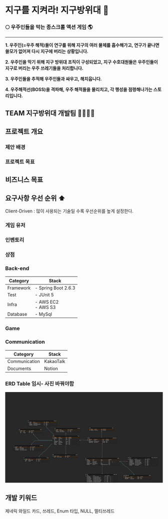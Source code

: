 # 지구를 지켜라! 지구방위대 🔫
### 🌕 우주인들을 막는 종스크롤 액션 게임 🌎

-----------------
**1. 우주인(=우주 해적)들이 연구를 위해 지구의 여러 물체를 흡수해가고, 연구가 끝나면 쓸모가 없어져 다시 지구에 버리는 상황입니다.**

**2. 우주인을 막기 위해 지구 방위대 조직이 구성되었고, 지구 수호대원들은 우주인들이 지구로 버리는 우주 쓰레기들을 처리합니다.**

**3. 우주인들을 추적해 우주인들과 싸우고, 해치웁니다.**

**4. 우주해적선(BOSS)을 격파해, 우주 해적들을 물리치고, 각 행성을 점령해나가는 스토리입니다.**

## TEAM 지구방위대 개발팀 👨‍👨‍👧‍👦

## 프로젝트 개요


### 제안 배경


### 프로젝트 목표


## 비즈니스 목표


## 요구사항 우선 순위 ⬆️
Client-Driven : 많이 사용되는 기술일 수록 우선순위를 높게 설정한다.

### 게임 유저


### 인벤토리



### 상점

### Back-end

| Category  | Stack                               |
| --------- |-------------------------------------|
| Framework | - Spring Boot 2.6.3                 |
| Test      | - JUnit 5                           |
| Infra     | - AWS EC2 <br> - AWS S3 |
| Database  | - MySql           |

### Game

### Communication

| Category          | Stack     |
|-------------------|-----------|
| Communication     | KakaoTalk |
| Documents         | Notion    |

### ERD Table 임시- 사진 바꿔야함
![](img/지구방위대_erd.png)

## 개발 키워드
제네릭 와일드 카드, 쓰레드, Enum 타입, NULL, 멀티쓰레드